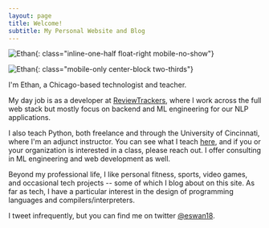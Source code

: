 ```yaml
---
layout: page
title: Welcome!
subtitle: My Personal Website and Blog
---
```


![Ethan](/images/sitewide/ethan_talking.jpeg){: class="inline-one-half float-right mobile-no-show"}

![Ethan](/images/sitewide/ethan_talking.jpeg){: class="mobile-only center-block two-thirds"}

I'm Ethan, a Chicago-based technologist and teacher.

My day job is as a developer at <a href="https://www.reviewtrackers.com">ReviewTrackers</a>, where I work across the full web stack but mostly focus on backend and ML engineering for our NLP applications.

I also teach Python, both freelance and through the University of Cincinnati, where I'm an adjunct instructor.
You can see what I teach [here](/teaching/courses/), and if you or your organization is interested in a class, please reach out.
I offer consulting in ML engineering and web development as well.

Beyond my professional life, I like personal fitness, sports, video games, and occasional tech projects -- some of which I blog about on this site.
As far as tech, I have a particular interest in the design of programming languages and compilers/interpreters.

I tweet infrequently, but you can find me on twitter [@eswan18](https://twitter.com/eswan18).
